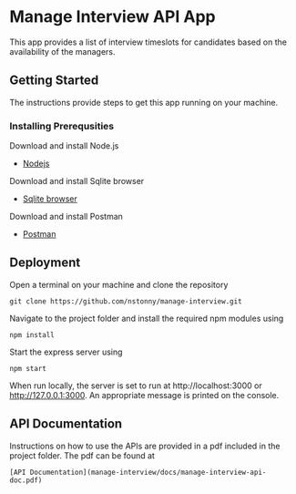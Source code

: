 # Manage Interview API App

This app provides a list of interview timeslots for candidates based on the availability of the managers. 

## Getting Started

The instructions provide steps to get this app running on your machine.

### Installing Prerequsities

Download and install Node.js
* [Nodejs](https://nodejs.org/en/download/)

Download and install Sqlite browser
* [Sqlite browser](http://sqlitebrowser.org/)

Download and install Postman
* [Postman](https://www.getpostman.com/)


## Deployment
Open a terminal on your machine and clone the repository
```
git clone https://github.com/nstonny/manage-interview.git
```
Navigate to the project folder and install the required npm modules using
```
npm install
```
Start the express server using
```
npm start
```
When run locally, the server is set to run at http://localhost:3000 or http://127.0.0.1:3000. An appropriate message
is printed on the console.

## API Documentation

Instructions on how to use the APIs are provided in a pdf included in the project folder.
The pdf can be found at

```
[API Documentation](manage-interview/docs/manage-interview-api-doc.pdf)
```






